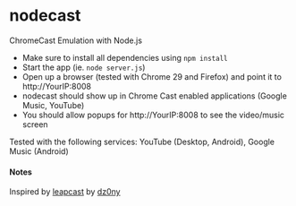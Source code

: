 nodecast
========

ChromeCast Emulation with Node.js

* Make sure to install all dependencies using `npm install`
* Start the app (ie. `node server.js`)
* Open up a browser (tested with Chrome 29 and Firefox) and point it to http://YourIP:8008
* nodecast should show up in Chrome Cast enabled applications (Google Music, YouTube)
* You should allow popups for http://YourIP:8008 to see the video/music screen

Tested with the following services: YouTube (Desktop, Android), Google Music (Android)

#### Notes
Inspired by [leapcast](https://github.com/dz0ny/leapcast) by [dz0ny](ttps://github.com/dz0ny)
